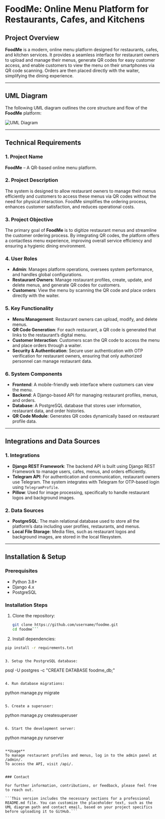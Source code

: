 # FoodMe: Online Menu Platform for Restaurants, Cafes, and Kitchens

## Project Overview

**FoodMe** is a modern, online menu platform designed for restaurants, cafes, and kitchen services. It provides a seamless interface for restaurant owners to upload and manage their menus, generate QR codes for easy customer access, and enable customers to view the menu on their smartphones via QR code scanning. Orders are then placed directly with the waiter, simplifying the dining experience.

---

## UML Diagram

The following UML diagram outlines the core structure and flow of the **FoodMe** platform:

![UML Diagram](path/to/uml/diagram.png)

---

## Technical Requirements

### 1. Project Name
**FoodMe** – A QR-based online menu platform.

### 2. Project Description
The system is designed to allow restaurant owners to manage their menus efficiently and customers to access these menus via QR codes without the need for physical interaction. FoodMe simplifies the ordering process, enhances customer satisfaction, and reduces operational costs.

### 3. Project Objective
The primary goal of **FoodMe** is to digitize restaurant menus and streamline the customer ordering process. By integrating QR codes, the platform offers a contactless menu experience, improving overall service efficiency and ensuring a hygienic dining environment.

### 4. User Roles
- **Admin**: Manages platform operations, oversees system performance, and handles global configurations.
- **Restaurant Owners**: Manage restaurant profiles, create, update, and delete menus, and generate QR codes for customers.
- **Customers**: View the menu by scanning the QR code and place orders directly with the waiter.

### 5. Key Functionality
- **Menu Management**: Restaurant owners can upload, modify, and delete menus.
- **QR Code Generation**: For each restaurant, a QR code is generated that links to the restaurant’s digital menu.
- **Customer Interaction**: Customers scan the QR code to access the menu and place orders through a waiter.
- **Security & Authentication**: Secure user authentication with OTP verification for restaurant owners, ensuring that only authorized personnel can manage restaurant data.

### 6. System Components
- **Frontend**: A mobile-friendly web interface where customers can view the menu.
- **Backend**: A Django-based API for managing restaurant profiles, menus, and orders.
- **Database**: A PostgreSQL database that stores user information, restaurant data, and order histories.
- **QR Code Module**: Generates QR codes dynamically based on restaurant profile data.

---

## Integrations and Data Sources

### 1. Integrations
- **Django REST Framework**: The backend API is built using Django REST Framework to manage users, cafes, menus, and orders efficiently.
- **Telegram API**: For authentication and communication, restaurant owners use Telegram. The system integrates with Telegram for OTP-based login using `TelegramProfile`.
- **Pillow**: Used for image processing, specifically to handle restaurant logos and background images.

### 2. Data Sources
- **PostgreSQL**: The main relational database used to store all the platform’s data including user profiles, restaurants, and menus.
- **Local File Storage**: Media files, such as restaurant logos and background images, are stored in the local filesystem.

---

## Installation & Setup

### Prerequisites
- Python 3.8+
- Django 4.x
- PostgreSQL

### Installation Steps
1. Clone the repository:
   ```bash
   git clone https://github.com/username/foodme.git
   cd foodme```


2. Install dependencies:

```bash
pip install -r requirements.txt


3. Setup the PostgreSQL database:

```
psql -U postgres -c "CREATE DATABASE foodme_db;"
```

4. Run database migrations:
```
python manage.py migrate
```

5. Create a superuser:
```
python manage.py createsuperuser
```

6. Start the development server:
```
python manage.py runserver
```

**Usage**
To manage restaurant profiles and menus, log in to the admin panel at /admin/.
To access the API, visit /api/.


### Contact

For further information, contributions, or feedback, please feel free to reach out.

```This version includes the necessary sections for a professional README.md file. You can customize the placeholder text, such as the UML diagram path and contact email, based on your project specifics before uploading it to GitHub.```

